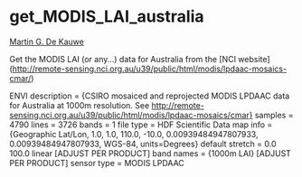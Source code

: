 # get_MODIS_LAI_australia

[Martin G. De Kauwe](https://mdekauwe.github.io/)

Get the MODIS LAI (or any...) data for Australia from the [NCI website] (http://remote-sensing.nci.org.au/u39/public/html/modis/lpdaac-mosaics-cmar/)

ENVI
description = {CSIRO mosaiced and reprojected MODIS LPDAAC data for Australia
 at 1000m resolution. See http://remote-sensing.nci.org.au/u39/public/html/modis/lpdaac-mosaics/cmar}
samples = 4790
lines   = 3726
bands   = 1
file type = HDF Scientific Data
map info = {Geographic Lat/Lon, 1.0, 1.0, 110.0, -10.0,
 0.00939484947807933, 0.00939484947807933, WGS-84, units=Degrees}
default stretch = 0.0 100.0 linear [ADJUST PER PRODUCT]
band names = {1000m LAI} [ADJUST PER PRODUCT]
sensor type = MODIS LPDAAC
